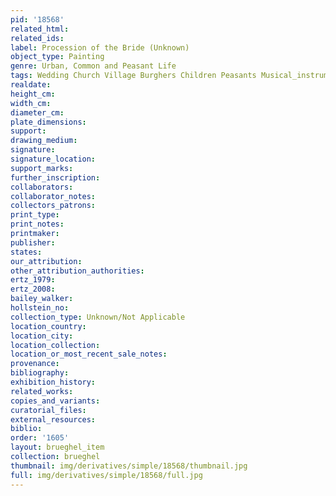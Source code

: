 ```yaml
---
pid: '18568'
related_html: 
related_ids: 
label: Procession of the Bride (Unknown)
object_type: Painting
genre: Urban, Common and Peasant Life
tags: Wedding Church Village Burghers Children Peasants Musical_instruments
realdate: 
height_cm: 
width_cm: 
diameter_cm: 
plate_dimensions: 
support: 
drawing_medium: 
signature: 
signature_location: 
support_marks: 
further_inscription: 
collaborators: 
collaborator_notes: 
collectors_patrons: 
print_type: 
print_notes: 
printmaker: 
publisher: 
states: 
our_attribution: 
other_attribution_authorities: 
ertz_1979: 
ertz_2008: 
bailey_walker: 
hollstein_no: 
collection_type: Unknown/Not Applicable
location_country: 
location_city: 
location_collection: 
location_or_most_recent_sale_notes: 
provenance: 
bibliography: 
exhibition_history: 
related_works: 
copies_and_variants: 
curatorial_files: 
external_resources: 
biblio: 
order: '1605'
layout: brueghel_item
collection: brueghel
thumbnail: img/derivatives/simple/18568/thumbnail.jpg
full: img/derivatives/simple/18568/full.jpg
---
```

